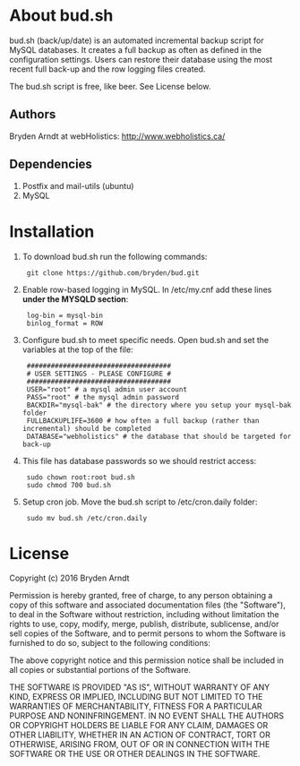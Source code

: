 About bud.sh
==============
bud.sh (back/up/date) is an automated incremental backup script for MySQL databases. It creates a full backup as often as defined in the configuration settings. Users can restore their database using the most recent full back-up and the row logging files created. 

The bud.sh script is free, like beer. See License below.

Authors
--------------
Bryden Arndt at webHolistics: http://www.webholistics.ca/

Dependencies
--------------
1. Postfix and mail-utils (ubuntu)
2. MySQL

Installation
==============

1. To download bud.sh run the following commands:

        git clone https://github.com/bryden/bud.git
        
2. Enable row-based logging in MySQL.
In /etc/my.cnf add these lines **under the MYSQLD section**:

        log-bin = mysql-bin
        binlog_format = ROW

3. Configure bud.sh to meet specific needs. Open bud.sh and set the variables at the top of the file:

        ####################################
        # USER SETTINGS - PLEASE CONFIGURE #
        ####################################
        USER="root" # a mysql admin user account
        PASS="root" # the mysql admin password
        BACKDIR="mysql-bak" # the directory where you setup your mysql-bak folder
        FULLBACKUPLIFE=3600 # how often a full backup (rather than incremental) should be completed
        DATABASE="webholistics" # the database that should be targeted for back-up
4. This file has database passwords so we should restrict access:

        sudo chown root:root bud.sh
        sudo chmod 700 bud.sh

5. Setup cron job. Move the bud.sh script to /etc/cron.daily folder:

        sudo mv bud.sh /etc/cron.daily

License
=================
Copyright (c) 2016 Bryden Arndt


Permission is hereby granted, free of charge, to any person obtaining a copy of this software and associated documentation files (the "Software"), to deal in the Software without restriction, including without limitation the rights to use, copy, modify, merge, publish, distribute, sublicense, and/or sell copies of the Software, and to permit persons to whom the Software is furnished to do so, subject to the following conditions:

The above copyright notice and this permission notice shall be included in all copies or substantial portions of the Software.

THE SOFTWARE IS PROVIDED "AS IS", WITHOUT WARRANTY OF ANY KIND, EXPRESS OR IMPLIED, INCLUDING BUT NOT LIMITED TO THE WARRANTIES OF MERCHANTABILITY, FITNESS FOR A PARTICULAR PURPOSE AND NONINFRINGEMENT. IN NO EVENT SHALL THE AUTHORS OR COPYRIGHT HOLDERS BE LIABLE FOR ANY CLAIM, DAMAGES OR OTHER LIABILITY, WHETHER IN AN ACTION OF CONTRACT, TORT OR OTHERWISE, ARISING FROM, OUT OF OR IN CONNECTION WITH THE SOFTWARE OR THE USE OR OTHER DEALINGS IN THE SOFTWARE.

